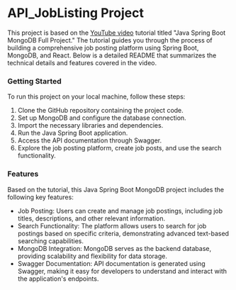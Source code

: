 # API_JobListing Project
This project is based on the [YouTube video](https://www.youtube.com/watch?v=kYiLzIiHVY8 "YouTube video") tutorial titled "Java Spring Boot MongoDB Full Project." The tutorial guides you through the process of building a comprehensive job posting platform using Spring Boot, MongoDB, and React. Below is a detailed README that summarizes the technical details and features covered in the video.

### Getting Started
To run this project on your local machine, follow these steps:
1. Clone the GitHub repository containing the project code.
2. Set up MongoDB and configure the database connection.
3. Import the necessary libraries and dependencies.
4. Run the Java Spring Boot application.
5. Access the API documentation through Swagger.
6. Explore the job posting platform, create job posts, and use the search functionality.

### Features
Based on the tutorial, this Java Spring Boot MongoDB project includes the following key features:
- Job Posting: Users can create and manage job postings, including job titles, descriptions, and other relevant information.
- Search Functionality: The platform allows users to search for job postings based on specific criteria, demonstrating advanced text-based searching capabilities.
- MongoDB Integration: MongoDB serves as the backend database, providing scalability and flexibility for data storage.
- Swagger Documentation: API documentation is generated using Swagger, making it easy for developers to understand and interact with the application's endpoints.

